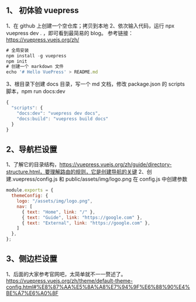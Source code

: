 ## 1、 初体验 vuepress

1、在 github 上创建一个空仓库；拷贝到本地
2、依次输入代码，运行 npx vuepress dev . ，即可看到最简易的 blog。
参考链接：https://vuepress.vuejs.org/zh/

```javascript
# 全局安装
npm install -g vuepress
npm init
# 创建一个 markdown 文件
echo '# Hello VuePress' > README.md
```

3、根目录下创建 docs 目录，写一个 md 文档，修改 package.json 的 scripts 脚本，npm run docs:dev

```javascript
{
  "scripts": {
    "docs:dev": "vuepress dev docs",
    "docs:build": "vuepress build docs"
  }
}
```

## 2、导航栏设置

1、了解它的目录结构，https://vuepress.vuejs.org/zh/guide/directory-structure.html，要理解路由的规则，它是创建导航的关键
2、创建.vuepress/config.js 和 public/assets/img/logo.png
在 config.js 中创建参数

```javascript
module.exports = {
  themeConfig: {
    logo: "/assets/img/logo.png",
    nav: [
      { text: "Home", link: "/" },
      { text: "Guide", link: "https://google.com" },
      { text: "External", link: "https://google.com" },
    ]
  },
};
```

##  3、侧边栏设置
1、后面的大家参考官网吧，太简单就不一一赘述了。
https://vuepress.vuejs.org/zh/theme/default-theme-config.html#%E8%87%AA%E5%8A%A8%E7%94%9F%E6%88%90%E4%BE%A7%E6%A0%8F
